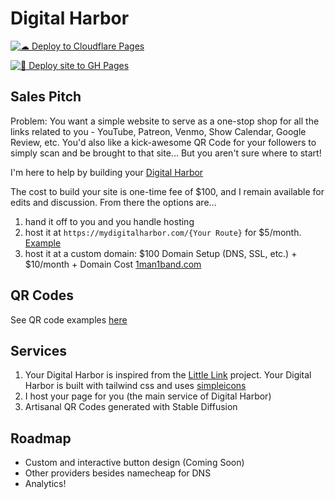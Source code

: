# Digital Harbor

[![☁ ️Deploy to Cloudflare Pages](https://github.com/DigitalHarbor7/DigitalHarbor/actions/workflows/cloudflare-pages-deployment.yml/badge.svg)](https://github.com/DigitalHarbor7/DigitalHarbor/actions/workflows/cloudflare-pages-deployment.yml)

[![🌱 Deploy site to GH Pages](https://github.com/DigitalHarbor7/DigitalHarbor/actions/workflows/github-pages-deployment.yml/badge.svg)](https://github.com/DigitalHarbor7/DigitalHarbor/actions/workflows/github-pages-deployment.yml)

## Sales Pitch

Problem: You want a simple website to serve as a one-stop shop for all the
links related to you - YouTube, Patreon, Venmo, Show Calendar, Google Review, etc. You'd also
like a kick-awesome QR Code for your followers to simply scan and be brought to
that site... But you aren't sure where to start!

I'm here to help by building your [Digital Harbor](https://mydigitalharbor.com)

The cost to build your site is one-time fee of $100, and I remain available for edits and discussion. From there the options are...

1. hand it off to you and you handle hosting
2. host it at `https://mydigitalharbor.com/{Your Route}` for $5/month. [Example](https://mydigitalharbor.com/1man1-band)
3. host it at a custom domain: $100 Domain Setup (DNS, SSL, etc.) + $10/month + Domain Cost [1man1band.com](https://1man1band.com)

## QR Codes

See QR code examples [here](https://mydigitalharbor.com/qr)


## Services

1. Your Digital Harbor is inspired from the [Little Link](https://littlelink.io) project. Your Digital Harbor is built with tailwind css and uses [simpleicons](https://simpleicons.org)
2. I host your page for you (the main service of Digital Harbor)
3. Artisanal QR Codes generated with Stable Diffusion

## Roadmap
- Custom and interactive button design (Coming Soon)
- Other providers besides namecheap for DNS
- Analytics!
